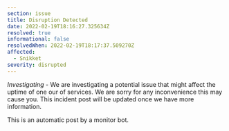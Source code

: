 ```yaml
---
section: issue
title: Disruption Detected
date: 2022-02-19T18:16:27.325634Z
resolved: true
informational: false
resolvedWhen: 2022-02-19T18:17:37.509270Z
affected:
  - Snikket
severity: disrupted
---
```

*Investigating* - We are investigating a potential issue that might affect the uptime of one our of services. We are sorry for any inconvenience this may cause you. This incident post will be updated once we have more information.

This is an automatic post by a monitor bot.
        
